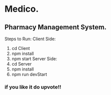 # Medico.
## Pharmacy Management System.
Steps to Run:
Client Side:
1. cd Client
2. npm install
3. npm start
Server Side:
1. cd Server
2. npm install
3. npm run devStart

### if you like it do upvote!!
